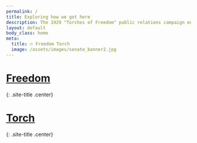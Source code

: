 ```yaml
---
permalink: /
title: Exploring how we got here
description: The 1929 "Torches of Freedom" public relations campaign equated smoking in public with female emancipation. Some women had been smoking decades earlier, but usually in private; this 1890s satirical cartoon from Germany illustrates the notion that smoking was considered unfeminine by some in that period.
layout: default
body_class: home
meta:
  title: 🔥 Freedom Torch
  image: /assets/images/senate_banner2.jpg
---
```


# [Freedom](/china)
{: .site-title .center}

# [Torch](/propaganda)
{: .site-title .center}

